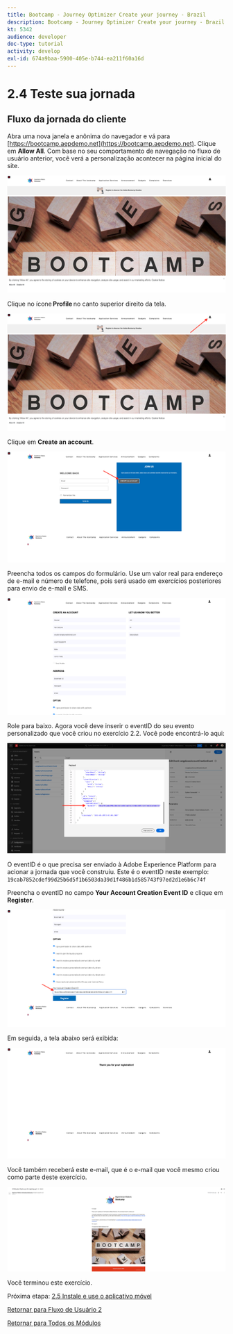 ```yaml
---
title: Bootcamp - Journey Optimizer Create your journey - Brazil
description: Bootcamp - Journey Optimizer Create your journey - Brazil
kt: 5342
audience: developer
doc-type: tutorial
activity: develop
exl-id: 674a9baa-5900-405e-b744-ea211f60a16d
---
```

# 2.4 Teste sua jornada

## Fluxo da jornada do cliente 

Abra uma nova janela e anônima do navegador e vá para [https://bootcamp.aepdemo.net](https://bootcamp.aepdemo.net). Clique em **Allow All**. Com base no seu comportamento de navegação no fluxo de usuário anterior, você verá a personalização acontecer na página inicial do site.

![DSN](./images/web8a.png)

Clique no ícone **Profile** no canto superior direito da tela. 

![Demo](./images/web8b.png)

Clique em **Create an account**.
  
![Demo](./images/pv5.png)
  
Preencha todos os campos do formulário. Use um valor real para endereço de e-mail e número de telefone, pois será usado em exercícios posteriores para envio de e-mail e SMS.
  
![Demo](./images/pv7a.png)
  
Role para baixo. Agora você deve inserir o eventID do seu evento personalizado que você criou no exercício 2.2. Você pode encontrá-lo aqui: 

![ACOP](./images/payloadeventID.png)

O eventID é o que precisa ser enviado à Adobe Experience Platform para acionar a jornada que você construiu. Este é o eventID neste exemplo:
`19cab7852cdef99d25b6d5f1b6503da39d1f486b1d585743f97ed2d1e6b6c74f`

Preencha o eventID no campo **Your Account Creation Event ID** e clique em **Register**.
  
![Demo](./images/pv8a.png)

Em seguida, a tela abaixo será exibida:

![Demo](./images/pv9.png)

Você também receberá este e-mail, que é o e-mail que você mesmo criou como parte deste exercício.

![Demo](./images/pv10a.png)

Você terminou este exercício.

Próxima etapa: [2.5 Instale e use o aplicativo móvel](./ex5.md)

[Retornar para Fluxo de Usuário 2](./uc2.md)

[Retornar para Todos os Módulos](../../overview.md)
